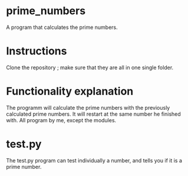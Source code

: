 # prime_numbers
A program that calculates the prime numbers. 

# Instructions
Clone the repository ; make sure that they are all in one single folder. 

# Functionality explanation
The programm will calculate the prime numbers with the previously 
calculated prime numbers. It will restart at the same number he finished with. 
All program by me, except the modules. 

# test.py
The test.py program can test individually a number, and tells you if it is a prime number. 
